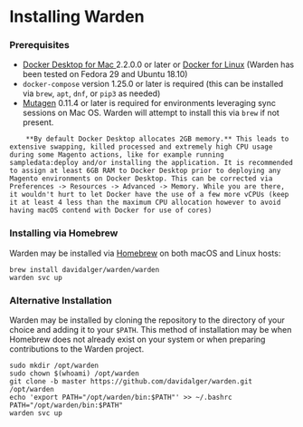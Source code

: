 Installing Warden
==================================

### Prerequisites

* [Docker Desktop for Mac
](https://hub.docker.com/editions/community/docker-ce-desktop-mac) 2.2.0.0 or later or [Docker for Linux](https://docs.docker.com/install/) (Warden has been tested on Fedora 29 and Ubuntu 18.10)
* `docker-compose` version 1.25.0 or later is required (this can be installed via `brew`, `apt`, `dnf`, or `pip3` as needed)
* [Mutagen](https://mutagen.io/) 0.11.4 or later is required for environments leveraging sync sessions on Mac OS. Warden will attempt to install this via `brew` if not present.

``` warning::
    **By default Docker Desktop allocates 2GB memory.** This leads to extensive swapping, killed processed and extremely high CPU usage during some Magento actions, like for example running sampledata:deploy and/or installing the application. It is recommended to assign at least 6GB RAM to Docker Desktop prior to deploying any Magento environments on Docker Desktop. This can be corrected via Preferences -> Resources -> Advanced -> Memory. While you are there, it wouldn't hurt to let Docker have the use of a few more vCPUs (keep it at least 4 less than the maximum CPU allocation however to avoid having macOS contend with Docker for use of cores)
```

### Installing via Homebrew

Warden may be installed via [Homebrew](https://brew.sh/) on both macOS and Linux hosts:

    brew install davidalger/warden/warden
    warden svc up

### Alternative Installation

Warden may be installed by cloning the repository to the directory of your choice and adding it to your `$PATH`. This method of installation may be when Homebrew does not already exist on your system or when preparing contributions to the Warden project.

    sudo mkdir /opt/warden
    sudo chown $(whoami) /opt/warden
    git clone -b master https://github.com/davidalger/warden.git /opt/warden
    echo 'export PATH="/opt/warden/bin:$PATH"' >> ~/.bashrc
    PATH="/opt/warden/bin:$PATH"
    warden svc up
